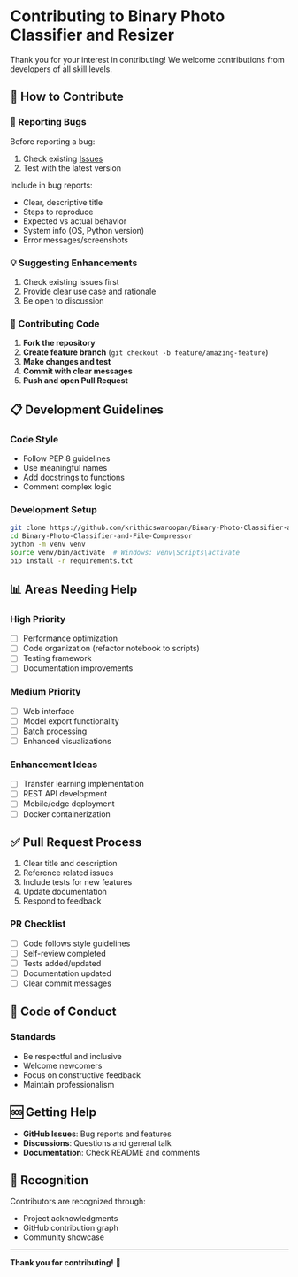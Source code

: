 # Contributing to Binary Photo Classifier and Resizer

Thank you for your interest in contributing! We welcome contributions from developers of all skill levels.

## 🎯 How to Contribute

### 🐛 Reporting Bugs
Before reporting a bug:
1. Check existing [Issues](../../issues)
2. Test with the latest version

Include in bug reports:
- Clear, descriptive title
- Steps to reproduce
- Expected vs actual behavior
- System info (OS, Python version)
- Error messages/screenshots

### 💡 Suggesting Enhancements
1. Check existing issues first
2. Provide clear use case and rationale
3. Be open to discussion

### 🔧 Contributing Code
1. **Fork the repository**
2. **Create feature branch** (`git checkout -b feature/amazing-feature`)
3. **Make changes and test**
4. **Commit with clear messages**
5. **Push and open Pull Request**

## 📋 Development Guidelines

### Code Style
- Follow PEP 8 guidelines
- Use meaningful names
- Add docstrings to functions
- Comment complex logic

### Development Setup
```bash
git clone https://github.com/krithicswaroopan/Binary-Photo-Classifier-and-File-Compressor.git
cd Binary-Photo-Classifier-and-File-Compressor
python -m venv venv
source venv/bin/activate  # Windows: venv\Scripts\activate
pip install -r requirements.txt
```

## 📊 Areas Needing Help

### High Priority
- [ ] Performance optimization
- [ ] Code organization (refactor notebook to scripts)
- [ ] Testing framework
- [ ] Documentation improvements

### Medium Priority
- [ ] Web interface
- [ ] Model export functionality
- [ ] Batch processing
- [ ] Enhanced visualizations

### Enhancement Ideas
- [ ] Transfer learning implementation
- [ ] REST API development
- [ ] Mobile/edge deployment
- [ ] Docker containerization

## ✅ Pull Request Process

1. Clear title and description
2. Reference related issues
3. Include tests for new features
4. Update documentation
5. Respond to feedback

### PR Checklist
- [ ] Code follows style guidelines
- [ ] Self-review completed
- [ ] Tests added/updated
- [ ] Documentation updated
- [ ] Clear commit messages

## 🤝 Code of Conduct

### Standards
- Be respectful and inclusive
- Welcome newcomers
- Focus on constructive feedback
- Maintain professionalism

## 🆘 Getting Help

- **GitHub Issues**: Bug reports and features
- **Discussions**: Questions and general talk
- **Documentation**: Check README and comments

## 🙏 Recognition

Contributors are recognized through:
- Project acknowledgments
- GitHub contribution graph
- Community showcase

---

**Thank you for contributing!** 🎉